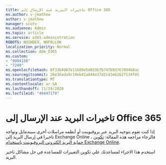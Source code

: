 ```yaml
---
title: تاخيرات البريد عند الإرسال إلى Office 365
ms.author: v-jmathew
author: v-jmathew
manager: scotv
ms.audience: Admin
ms.topic: article
ms.service: o365-administration
ROBOTS: NOINDEX, NOFOLLOW
localization_priority: Normal
ms.collection: Adm_O365
ms.custom:
- "9004158"
- "7249"
ms.openlocfilehash: 0f33b4987e11680e5e853b7b747b93767094b8ac
ms.sourcegitcommit: 26e36ada9c19eb42a644a37d2cd3eb2627134f05
ms.translationtype: MT
ms.contentlocale: ar-SA
ms.lasthandoff: 11/19/2020
ms.locfileid: "49447179"
---
```

# <a name="mail-delays-when-sending-to-office-365"></a>تاخيرات البريد عند الإرسال إلى Office 365

إذا كنت تقوم بتوجيه البريد عبر بروفبوينت أو أنظمه مراسلات أخرى سيندمايل وتواجه تاخيرا في إرسال البريد إلى Exchange Online ، فالرجاء مراجعه هذه المقالة: [تكوين حماية البريد الكتروني البروفبوينت باستخدام Exchange Online](https://docs.microsoft.com/exchange/troubleshoot/email-delivery/configure-proofpoint-with-exchange).

استخدم هذا الاجراء لمساعدتك علي تكوين التغييرات للمساعدة في حل مشاكل تاخير البريد.

